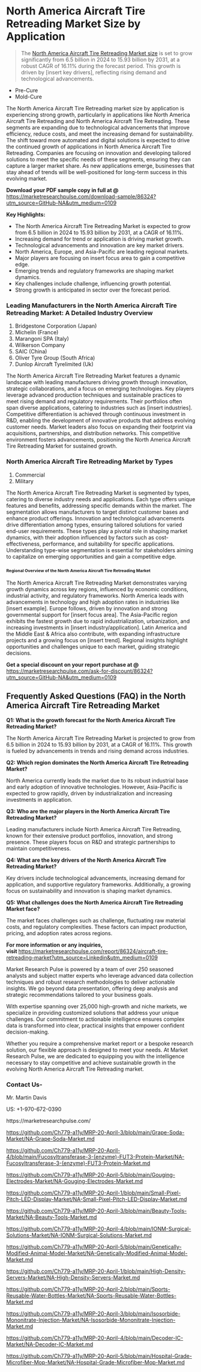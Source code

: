 <h1>North America Aircraft Tire Retreading Market&nbsp;Size by Application</h1><blockquote><p>The <a href="https://marketresearchpulse.com/download-sample/86324?utm_source=GitHub-NA&amp;utm_medium=0109">North America Aircraft Tire Retreading Market size</a> is set to grow significantly from 6.5 billion in 2024 to 15.93 billion by 2031, at a robust CAGR of 16.11% during the forecast period. This growth is driven by [insert key drivers], reflecting rising demand and technological advancements.</p></blockquote><ul><li>Pre-Cure<li> Mold-Cure</li></ul><p>The North America Aircraft Tire Retreading market size by application is experiencing strong growth, particularly in applications like North America Aircraft Tire Retreading and North America Aircraft Tire Retreading. These segments are expanding due to technological advancements that improve efficiency, reduce costs, and meet the increasing demand for sustainability. The shift toward more automated and digital solutions is expected to drive the continued growth of applications in North America Aircraft Tire Retreading. Companies are focusing on innovation and developing tailored solutions to meet the specific needs of these segments, ensuring they can capture a larger market share. As new applications emerge, businesses that stay ahead of trends will be well-positioned for long-term success in this evolving market.</p><p><strong>Download your PDF sample copy in full at @ </strong><a href="https://marketresearchpulse.com/download-sample/86324?utm_source=GitHub-NA&amp;utm_medium=0109">https://marketresearchpulse.com/download-sample/86324?utm_source=GitHub-NA&amp;utm_medium=0109</a></p><p><strong>Key Highlights: </strong></p><ul><li>The North America Aircraft Tire Retreading Market is expected to grow from 6.5 billion in 2024 to 15.93 billion by 2031, at a CAGR of 16.11%.</li><li>Increasing demand for trend or application is driving market growth.</li><li>Technological advancements and innovation are key market drivers.</li><li>North America, Europe, and Asia-Pacific are leading regional markets.</li><li>Major players are focusing on insert focus area to gain a competitive edge.</li><li>Emerging trends and regulatory frameworks are shaping market dynamics.</li><li>Key challenges include challenge, influencing growth potential.</li><li>Strong growth is anticipated in sector over the forecast period.</li></ul><h3>Leading Manufacturers in the North America Aircraft Tire Retreading Market: A Detailed Industry Overview</h3><ol><li>Bridgestone Corporation (Japan)</li><li>Michelin (France)</li><li>Marangoni SPA (Italy)</li><li>Wilkerson Company</li><li>SAIC (China)</li><li>Oliver Tyre Group (South Africa)</li><li>Dunlop Aircraft Tyrelimited (Uk)</li></ol><div class="flex max-w-full flex-col flex-grow"><div class="min-h-8 text-message flex w-full flex-col items-end gap-2 whitespace-normal break-words [.text-message+&amp;]:mt-5" dir="auto" data-message-author-role="assistant" data-message-id="fd8432e4-4910-450d-b182-61b7bfb0a01f" data-message-model-slug="gpt-4o"><div class="flex w-full flex-col gap-1 empty:hidden first:pt-[3px]"><div class="markdown prose w-full break-words dark:prose-invert light"><p>The North America Aircraft Tire Retreading Market features a dynamic landscape with leading manufacturers driving growth through innovation, strategic collaborations, and a focus on emerging technologies. Key players leverage advanced production techniques and sustainable practices to meet rising demand and regulatory requirements. Their portfolios often span diverse applications, catering to industries such as [insert industries]. Competitive differentiation is achieved through continuous investment in R&amp;D, enabling the development of innovative products that address evolving customer needs. Market leaders also focus on expanding their footprint via acquisitions, partnerships, and distribution networks. This competitive environment fosters advancements, positioning the North America Aircraft Tire Retreading Market for sustained growth.</p></div></div></div></div><h3>North America Aircraft Tire Retreading Market by Types</h3><ol><li>Commercial<li> Military</li></ol><div class="flex max-w-full flex-col flex-grow"><div class="min-h-8 text-message flex w-full flex-col items-end gap-2 whitespace-normal break-words [.text-message+&amp;]:mt-5" dir="auto" data-message-author-role="assistant" data-message-id="084470be-0bb7-4664-bddf-5156b4f41249" data-message-model-slug="gpt-4o-mini"><div class="flex w-full flex-col gap-1 empty:hidden first:pt-[3px]"><div class="markdown prose w-full break-words dark:prose-invert light"><p>The North America Aircraft Tire Retreading Market is segmented by types, catering to diverse industry needs and applications. Each type offers unique features and benefits, addressing specific demands within the market. The segmentation allows manufacturers to target distinct customer bases and enhance product offerings. Innovation and technological advancements drive differentiation among types, ensuring tailored solutions for varied end-user requirements. These types play a pivotal role in shaping market dynamics, with their adoption influenced by factors such as cost-effectiveness, performance, and suitability for specific applications. Understanding type-wise segmentation is essential for stakeholders aiming to capitalize on emerging opportunities and gain a competitive edge.</p></div></div></div></div><h3><span style="font-size: 11px;">Regional Overview of the North America Aircraft Tire Retreading Market</span></h3><div class="flex max-w-full flex-col flex-grow"><div class="min-h-8 text-message flex w-full flex-col items-end gap-2 whitespace-normal break-words [.text-message+&amp;]:mt-5" dir="auto" data-message-author-role="assistant" data-message-id="e9038762-ce64-4e30-91c9-9bd413514231" data-message-model-slug="gpt-4o-mini"><div class="flex w-full flex-col gap-1 empty:hidden first:pt-[3px]"><div class="markdown prose w-full break-words dark:prose-invert light"><p>The North America Aircraft Tire Retreading Market demonstrates varying growth dynamics across key regions, influenced by economic conditions, industrial activity, and regulatory frameworks. North America leads with advancements in technology and high adoption rates in industries like [insert example]. Europe follows, driven by innovation and strong governmental support for [insert focus area]. The Asia-Pacific region exhibits the fastest growth due to rapid industrialization, urbanization, and increasing investments in [insert industry/application]. Latin America and the Middle East &amp; Africa also contribute, with expanding infrastructure projects and a growing focus on [insert trend]. Regional insights highlight opportunities and challenges unique to each market, guiding strategic decisions.</p></div></div></div></div><p><strong>Get a special discount on your report purchase at @ </strong><a href="https://marketresearchpulse.com/ask-for-discount/86324?utm_source=GitHub-NA&amp;utm_medium=0109">https://marketresearchpulse.com/ask-for-discount/86324?utm_source=GitHub-NA&amp;utm_medium=0109</a></p><h2>Frequently Asked Questions (FAQ) in the North America Aircraft Tire Retreading Market</h2><p><strong>Q1: What is the growth forecast for the North America Aircraft Tire Retreading Market?</strong></p><p>The North America Aircraft Tire Retreading Market is projected to grow from 6.5 billion in 2024 to 15.93 billion by 2031, at a CAGR of 16.11%. This growth is fueled by advancements in trends and rising demand across industries.</p><p><strong>Q2: Which region dominates the North America Aircraft Tire Retreading Market?</strong></p><p>North America currently leads the market due to its robust industrial base and early adoption of innovative technologies. However, Asia-Pacific is expected to grow rapidly, driven by industrialization and increasing investments in application.</p><p><strong>Q3: Who are the major players in the North America Aircraft Tire Retreading Market?</strong></p><p>Leading manufacturers include North America Aircraft Tire Retreading, known for their extensive product portfolios, innovation, and strong presence. These players focus on R&amp;D and strategic partnerships to maintain competitiveness.</p><p><strong>Q4: What are the key drivers of the North America Aircraft Tire Retreading Market?</strong></p><p>Key drivers include technological advancements, increasing demand for application, and supportive regulatory frameworks. Additionally, a growing focus on sustainability and innovation is shaping market dynamics.</p><p><strong>Q5: What challenges does the North America Aircraft Tire Retreading Market face?</strong></p><p>The market faces challenges such as challenge, fluctuating raw material costs, and regulatory complexities. These factors can impact production, pricing, and adoption rates across regions.</p><p><strong>For more information or any inquiries, visit&nbsp;</strong><a href="https://marketresearchpulse.com/report/86324/aircraft-tire-retreading-market?utm_source=Linkedin&utm_medium=0109">https://marketresearchpulse.com/report/86324/aircraft-tire-retreading-market?utm_source=Linkedin&utm_medium=0109</a></p><p>Market Research Pulse is powered by a team of over 250 seasoned analysts and subject matter experts who leverage advanced data collection techniques and robust research methodologies to deliver actionable insights. We go beyond data presentation, offering deep analysis and strategic recommendations tailored to your business goals.</p><p>With expertise spanning over 25,000 high-growth and niche markets, we specialize in providing customized solutions that address your unique challenges. Our commitment to actionable intelligence ensures complex data is transformed into clear, practical insights that empower confident decision-making.</p><p>Whether you require a comprehensive market report or a bespoke research solution, our flexible approach is designed to meet your needs. At Market Research Pulse, we are dedicated to equipping you with the intelligence necessary to stay competitive and achieve sustainable growth in the evolving North America Aircraft Tire Retreading market.</p><h3><strong>Contact Us-</strong></h3><p>Mr. Martin Davis</p><p>US: +1-970-672-0390</p><p>https://marketresearchpulse.com/</p><p><a href="https://github.com/Ch779-a11y/MRP-20-April-3/blob/main/Grape-Soda-Market/NA-Grape-Soda-Market.md">https://github.com/Ch779-a11y/MRP-20-April-3/blob/main/Grape-Soda-Market/NA-Grape-Soda-Market.md</a></p><p><a href="https://github.com/Ch779-a11y/MRP-20-April-4/blob/main/Fucosyltransferase-3-(enzyme)-FUT3-Protein-Market/NA-Fucosyltransferase-3-(enzyme)-FUT3-Protein-Market.md">https://github.com/Ch779-a11y/MRP-20-April-4/blob/main/Fucosyltransferase-3-(enzyme)-FUT3-Protein-Market/NA-Fucosyltransferase-3-(enzyme)-FUT3-Protein-Market.md</a></p><p><a href="https://github.com/Ch779-a11y/MRP-20-April-5/blob/main/Gouging-Electrodes-Market/NA-Gouging-Electrodes-Market.md">https://github.com/Ch779-a11y/MRP-20-April-5/blob/main/Gouging-Electrodes-Market/NA-Gouging-Electrodes-Market.md</a></p><p><a href="https://github.com/Ch779-a11y/MRP-20-April-1/blob/main/Small-Pixel-Pitch-LED-Display-Market/NA-Small-Pixel-Pitch-LED-Display-Market.md">https://github.com/Ch779-a11y/MRP-20-April-1/blob/main/Small-Pixel-Pitch-LED-Display-Market/NA-Small-Pixel-Pitch-LED-Display-Market.md</a></p><p><a href="https://github.com/Ch779-a11y/MRP-20-April-3/blob/main/Beauty-Tools-Market/NA-Beauty-Tools-Market.md">https://github.com/Ch779-a11y/MRP-20-April-3/blob/main/Beauty-Tools-Market/NA-Beauty-Tools-Market.md</a></p><p><a href="https://github.com/Ch779-a11y/MRP-20-April-4/blob/main/IONM-Surgical-Solutions-Market/NA-IONM-Surgical-Solutions-Market.md">https://github.com/Ch779-a11y/MRP-20-April-4/blob/main/IONM-Surgical-Solutions-Market/NA-IONM-Surgical-Solutions-Market.md</a></p><p><a href="https://github.com/Ch779-a11y/MRP-20-April-5/blob/main/Genetically-Modified-Animal-Model-Market/NA-Genetically-Modified-Animal-Model-Market.md">https://github.com/Ch779-a11y/MRP-20-April-5/blob/main/Genetically-Modified-Animal-Model-Market/NA-Genetically-Modified-Animal-Model-Market.md</a></p><p><a href="https://github.com/Ch779-a11y/MRP-20-April-1/blob/main/High-Density-Servers-Market/NA-High-Density-Servers-Market.md">https://github.com/Ch779-a11y/MRP-20-April-1/blob/main/High-Density-Servers-Market/NA-High-Density-Servers-Market.md</a></p><p><a href="https://github.com/Ch779-a11y/MRP-20-April-2/blob/main/Sports-Reusable-Water-Bottles-Market/NA-Sports-Reusable-Water-Bottles-Market.md">https://github.com/Ch779-a11y/MRP-20-April-2/blob/main/Sports-Reusable-Water-Bottles-Market/NA-Sports-Reusable-Water-Bottles-Market.md</a></p><p><a href="https://github.com/Ch779-a11y/MRP-20-April-3/blob/main/Isosorbide-Mononitrate-Injection-Market/NA-Isosorbide-Mononitrate-Injection-Market.md">https://github.com/Ch779-a11y/MRP-20-April-3/blob/main/Isosorbide-Mononitrate-Injection-Market/NA-Isosorbide-Mononitrate-Injection-Market.md</a></p><p><a href="https://github.com/Ch779-a11y/MRP-20-April-4/blob/main/Decoder-IC-Market/NA-Decoder-IC-Market.md">https://github.com/Ch779-a11y/MRP-20-April-4/blob/main/Decoder-IC-Market/NA-Decoder-IC-Market.md</a></p><p><a href="https://github.com/Ch779-a11y/MRP-20-April-5/blob/main/Hospital-Grade-Microfiber-Mop-Market/NA-Hospital-Grade-Microfiber-Mop-Market.md">https://github.com/Ch779-a11y/MRP-20-April-5/blob/main/Hospital-Grade-Microfiber-Mop-Market/NA-Hospital-Grade-Microfiber-Mop-Market.md</a></p>
